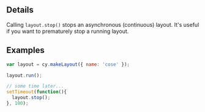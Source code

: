 ## Details

Calling `layout.stop()` stops an asynchronous (continuous) layout.  It's useful if you want to prematurely stop a running layout.


## Examples

```js
var layout = cy.makeLayout({ name: 'cose' });

layout.run();

// some time later...
setTimeout(function(){
  layout.stop();
}, 100);
```